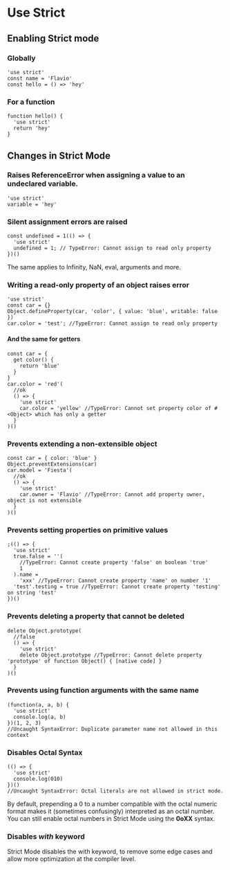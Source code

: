# Use Strict 

## Enabling Strict mode

### Globally
```
'use strict'
const name = 'Flavio'
const hello = () => 'hey'
```

### For a function
```
function hello() {
  'use strict'
  return 'hey'
}
```

## Changes in Strict Mode

### Raises __ReferenceError__ when assigning a value to an undeclared variable.
```
'use strict'
variable = 'hey'
```
### Silent assignment errors are raised
```
const undefined = 1(() => {
  'use strict'
  undefined = 1; // TypeError: Cannot assign to read only property
})()
```
The same applies to Infinity, NaN, eval, arguments and more.

### Writing a read-only property of an object raises error

```
'use strict'
const car = {}
Object.defineProperty(car, 'color', { value: 'blue', writable: false })
car.color = 'test'; //TypeError: Cannot assign to read only property
```

#### And the same for getters
```
const car = {
  get color() {
    return 'blue'
  }
}
car.color = 'red'(
  //ok
  () => {
    'use strict'
    car.color = 'yellow' //TypeError: Cannot set property color of #<Object> which has only a getter
  }
)()
```

### Prevents extending a non-extensible object
```
const car = { color: 'blue' }
Object.preventExtensions(car)
car.model = 'Fiesta'(
  //ok
  () => {
    'use strict'
    car.owner = 'Flavio' //TypeError: Cannot add property owner, object is not extensible
  }
)()
```
### Prevents setting properties on primitive values
```
;(() => {
  'use strict'
  true.false = ''(
    //TypeError: Cannot create property 'false' on boolean 'true'
    1
  ).name =
    'xxx' //TypeError: Cannot create property 'name' on number '1'
  'test'.testing = true //TypeError: Cannot create property 'testing' on string 'test'
})()
```

### Prevents deleting a property that cannot be deleted

```
delete Object.prototype(
  //false
  () => {
    'use strict'
    delete Object.prototype //TypeError: Cannot delete property 'prototype' of function Object() { [native code] }
  }
)()
```

### Prevents using function arguments with the same name
```
(function(a, a, b) {
  'use strict'
  console.log(a, b)
})(1, 2, 3)
//Uncaught SyntaxError: Duplicate parameter name not allowed in this context
```
### Disables Octal Syntax
```
(() => {
  'use strict'
  console.log(010)
})()
//Uncaught SyntaxError: Octal literals are not allowed in strict mode.
```
By default, prepending a 0 to a number compatible with the octal numeric format makes it (sometimes confusingly) interpreted as an octal number.
You can still enable octal numbers in Strict Mode using the __0oXX__ syntax.

### Disables _with_ keyword
Strict Mode disables the with keyword, to remove some edge cases and allow more optimization at the compiler level.
